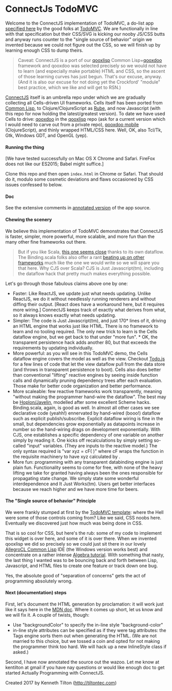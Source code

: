 # ConnectJs TodoMVC

Welcome to the ConnectJS implementation of TodoMVC, a do-list app [specified here](https://github.com/tastejs/todomvc/blob/master/app-spec.md) by the good folks at [TodoMVC](http://todomvc.com). We are functionally in line with that specification but their CSS/SVG is kicking our nooby JS/CSS butts and anyway runs counter to the "single source of behavior" origin we invented because we could not figure out the CSS, so we will finish up by learning enough CSS to dump theirs.

> Caveat: ConnectJS is a port of our [qooxlisp](https://github.com/kennytilton/qooxlisp) Common Lisp+[qooxdoo](http://www.qooxdoo.org/) framework and qooxdoo was selected precisely so we would not have to learn (and especially make portable) HTML and CSS, so the ascent of those learning curves has just begun. That's our excuse, anyway. (And it is also our excuse for not doing yet the Crockford' "module" best practice, which we like and will get to RSN.)

[ConnectJS](https://github.com/kennytilton/ConnectJS) itself is an umbrella repo under which we are gradually collecting all Cells-driven UI frameworks. Cells itself has been ported from [Common Lisp](https://github.com/kennytilton/cells), to Clojure/ClojureScript as [Rube](https://github.com/kennytilton/rube), and now Javascript (with this repo for now holding the latest/greatest version). To date we have used Cells to drive: [qooxdoo](http://www.qooxdoo.org/) in the [qooxlisp](https://github.com/kennytilton/qooxlisp) repo (ask for a current version which I would need to carve out from a private repo), [qooxdoo mobile](http://www.qooxdoo.org/) (ClojureScript), and thinly wrapped HTML/CSS here. Well, OK, also Tcl/Tk, Gtk, Windows GDT, and OpenGL (yep).

#### Running the thing
[We have tested successfully on Mac OS X Chrome and Safari. FireFox does not like our ES2015; Babel might suffice.]

Clone this repo and then open ```index.html``` in Chrome or Safari. That should do it, modulo some cosmetic deviations and flaws occasioned by CSS issues confessed to below.

#### Doc
See the extensive comments in [annotated version](https://github.com/kennytilton/connectjs-todomvc/blob/master/js/app-annotated.js) of the app source.

#### Chewing the scenery
We believe this implementation of TodoMVC demonstrates that ConnectJS is faster, simpler, more powerful, more scalable, and more fun than the many other fine frameworks out there. 

> But if you like Scala, [this one seems close](http://todomvc.com/examples/binding-scala/#/) thanks to its own dataflow. The Binding.scala folks also offer a rant [beating up on other frameworks](https://github.com/ThoughtWorksInc/Binding.scala) much like the one we would write so we will spare you that here. Why CJS over Scala? CJS is Just Javascript(tm), including the dataflow hack that pretty much makes everything possible.

Let's go through those fabulous claims above one by one:

* Faster: Like ReactJS, we update just what needs updating. Unlike ReactJS, we do it without needlessly running renderers and without diffing their output. [React does have a workaround here, but it requires more wiring.] ConnectJS keeps track of exactly what derives from what, so it always knows exactly what needs updating.
* Simpler: The code is Just Javascript(tm), and just 170* lines of it, driving an HTML engine that works just like HTML. There is no framework to learn and no tooling required. The only new trick to learn is the Cells dataflow engine, but we get back to that under "more fun". * OK, the transparent persistence hack adds another 80, but that exceeds the requirements by updating individually.
* More powerful: as you will see in this TodoMVC demo, the Cells dataflow engine covers the model as well as the view. Checkout [Todo.js](https://github.com/kennytilton/connectjs-todomvc/blob/master/js/Todo.js) for a few lines of code that let the view dataflow pull from the data store (and throws in transparent persistence to boot). Cells also does better than conventional "lifting" reactive engines by seeing inside function calls and dynamically pruning dependency trees after each evaluation. Those make for better code organization and better performance.
* More scaleable: few reactive frameworks work transparently, meaning "without making the programmer hand-wire the dataflow". The best may be [Hoplon/Javelin](https://github.com/hoplon/javelin), modelled after some excellent Scheme hacks. Binding.scala, again, is good as well. In almost all other cases we see declarative code (yeahh!) ennervated by hand-wired (booo!) dataflow such as explicit publish/subscribe. Explicit dataflow wiring is fine in the small, but dependencies grow exponentially as datapoints increase in number so the hand-wiring drags on development exponentially. With CJS, one establishes a specific dependency of one variable on another simply by reading it. One kicks off recalculations by simply setting so-called "input" variables. (They are inputs to the reactive model.) The only syntax required is "var xyz = cF( <function> )" where cF wraps the function in the requisite machinery to have xyz calculated by <function>.
* More fun: programming with any transparent databinding engine is just plain fun. Functionality seems to come for free, with none of the heavy lifting we take for granted having always been the ones responsible for propagating state change. We simply state some wonderful interdependence and It Just Works(tm). Users get better interfaces because we reach higher and we have more time for beers.

#### The "Single source of behavior" Principle
We were frankly stumped at first by the [TodoMVC template](https://github.com/tastejs/todomvc-app-template/): where the Hell were some of those controls coming from? Like we said, CSS noobs here. Eventually we discovered just how much was being done in CSS. 

That is so cool for CSS, but here's the rub: some of my code to implement this widget is over here, and some of it is over there. When we invented qooxlisp we did so precisely so we could just sit there in our lovely [AllegroCL Common Lisp](https://franz.com/downloads/clp/survey) IDE (the Windows version works best) and concentrate on a rather intense [Algebra tutorial](http://tiltonsalgebra.com/#). With something that nasty, the last thing I wanted was to be bouncing back and forth between Lisp, Javascript, and HTML files to create one feature or track down one bug.

Yes, the absolute good of "separation of concerns" gets the act of programming absolutely wrong.

#### Next (documentation) steps
First, let's document the HTML generation by proclamation: it will work just like it says here in the [MDN doc](https://developer.mozilla.org/en-US/docs/Web/HTML). Where it comes up short, let us know and we will fix it. A couple of twists, though:
- Use "backgroundColor" to specify the in-line style "background-color"
- in-line style attributes can be specified as if they were tag attributes: the Tags engine sorts them out when generating the HTML. (We are not married to this choice, but we tossed a coin and opted for not making the programmer think too hard. We will hack up a new InlineStyle class if asked.)

Second, I have now annotated the source out the wazoo. Let me know at kentilton at gmail if you have nay questions or would like enough doc to get started Actually Programming with ConnectJS.


Created 2017 by Kenneth Tilton (http://tiltontec.com)
